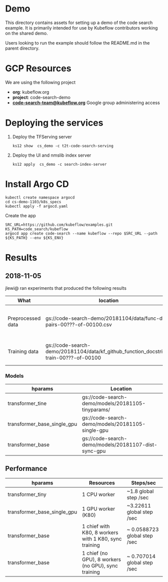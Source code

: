 # Demo

This directory contains assets for setting up a demo of the code search example.
It is primarily intended for use by Kubeflow contributors working on the shared demo.

Users looking to run the example should follow the README.md in the parent directory.

# GCP Resources

We are using the following project

* **org**: kubeflow.org
* **project**: code-search-demo
* **[code-search-team@kubeflow.org](https://github.com/kubeflow/internal-acls/blob/master/code-search-team.members.txt)** Google group administering access

# Deploying the services

1. Deploy the TFServing server

   ```
   ks12 show  cs_demo -c t2t-code-search-serving
   ```

1. Deploy the UI and nmslib index server

   ```
   ks12 apply  cs_demo -c search-index-server
   ```
# Install Argo CD

```
kubectl create namespace argocd
cd cs-demo-1103/k8s_specs
kubectl apply -f argocd.yaml
```

Create the app

```
SRC_URL=https://github.com/kubeflow/examples.git
KS_PATH=code_search/kubeflow
argocd app create code-search --name kubeflow --repo $SRC_URL --path ${KS_PATH} --env ${KS_ENV}
```
# Results

## 2018-11-05

jlewi@ ran experiments that produced the following results

| What | location | Description
|------|----------|-------------------------
| Preprocessed data|  gs://code-search-demo/20181104/data/func-doc-pairs-00???-of-00100.csv |  This is the output of the Dataflow preprocessing job
| Training data | gs://code-search-demo/20181104/data/kf_github_function_docstring-train-00???-of-00100 | TFRecord files produced by running T2T datagen


### Models

| hparams | Location 
|---------| -------- 
| transformer_tine | gs://code-search-demo/models/20181105-tinyparams/
| transformer_base_single_gpu | gs://code-search-demo/models/20181105-single-gpu
| transformer_base | gs://code-search-demo/models/20181107-dist-sync-gpu

## Performance

| hparams | Resources | Steps/sec
|----------|----------|---------------------
| transformer_tiny | 1 CPU worker|  ~1.8 global step /sec
| transformer_base_single_gpu | 1 GPU worker (K80) | ~3.22611 global step /sec
| transformer_base | 1 chief with K80, 8 workers with 1 K80, sync training| ~ 0.0588723 global step /sec
| transformer_base | 1 chief (no GPU), 8 workers (no GPU), sync training| ~ 0.707014 global step /sec
